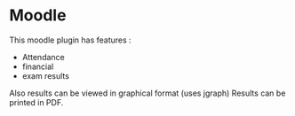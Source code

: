 # Moodle
This moodle plugin has features :
* Attendance
* financial
* exam results

Also results can be viewed in graphical format (uses jgraph)
Results can be printed in PDF.
